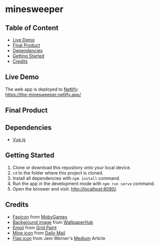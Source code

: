# minesweeper

## Table of Content

- [Live Demo](#live-demo)
- [Final Product](#final-product)
- [Dependencies](#dependencies)
- [Getting Started](#getting-started)
- [Credits](#credits)

## Live Demo

The web app is deployed to [Netlify](https://www.netlify.com):  
https://the-minesweeper.netlify.app/

## Final Product

## Dependencies

- [Vue.js](https://vuejs.org/)

## Getting Started

1. Clone or download this repository onto your local device.
2. `cd` to the folder where this project is cloned.
3. Install all dependencies with `npm install` command.
4. Run the app in the development mode with `npm run serve` command.
5. Open the broswer and visit: [http://localhost:8080/](http://localhost:8080/).

## Credits

- [Favicon](https://www.mobygames.com/game/windows/minesweeper/screenshots/gameShotId,257011/) from [MobyGames](https://www.mobygames.com/)
- [Background image](https://wallpaperhub.app/wallpapers/6852) from [WallpaperHub](https://wallpaperhub.app/)
- [Emoji](https://grid-paint.com/images/details/5965934191706112) from [Grid Paint](https://grid-paint.com/)
- [Mine icon](https://www.dailymail.co.uk/news/article-3207153/Solitaire-Minesweeper-created-trick-learning-things-computers.html) from [Daily Mail](https://www.dailymail.co.uk/)
- [Flag icon](https://medium.com/@MegaFooboy/im-obsessed-with-minesweeper-in-the-year-2020-3d31e4611b7e) from Jem Werner's [Medium](https://medium.com/) Article
